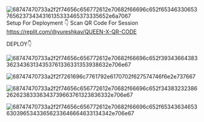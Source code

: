 ![68747470733a2f2f74656c656772612e70682f66696c652f6534633065376562373434316135333465373335652e6a7067](https://user-images.githubusercontent.com/115778204/218404073-bdf2dbfa-4d1d-46e2-b479-4f49774adc00.jpg)
Setup For Deployment 👇
Scan QR Code For Session
https://replit.com/@yureshkav/QUEEN-X-QR-CODE

DEPLOY👇

![68747470733a2f2f74656c656772612e70682f66696c652f3934366438336234363134353761336331353938632e706e67](https://user-images.githubusercontent.com/115778204/218405003-ff4d498a-6dd2-465e-a82f-b2abed301baa.png)

![68747470733a2f2f7261696c7761792e6170702f627574746f6e2e737667](https://user-images.githubusercontent.com/115778204/218405073-8f67bc04-e7c7-4b46-8fd3-48067186fdb0.svg)

![68747470733a2f2f74656c656772612e70682f66696c652f3438323238626262383336343739663761323836332e706e67](https://user-images.githubusercontent.com/115778204/218405216-ddebfb03-1cee-4a08-8203-82c2cb567cbe.png)

![68747470733a2f2f74656c656772612e70682f66696c652f6534363465363039653433656233646664633134342e706e67](https://user-images.githubusercontent.com/115778204/218405262-ac41f3a3-4b8a-4023-a2fe-085bcd18e9bf.png)
